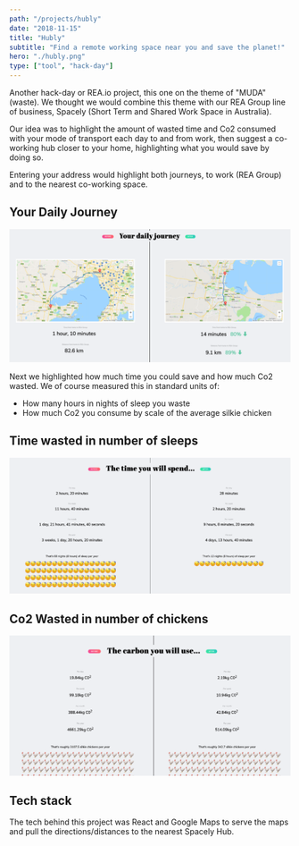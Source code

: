 ```yaml
---
path: "/projects/hubly"
date: "2018-11-15"
title: "Hubly"
subtitle: "Find a remote working space near you and save the planet!"
hero: "./hubly.png"
type: ["tool", "hack-day"]
---
```


Another hack-day or REA.io project, this one on the theme of "MUDA" (waste). We thought we would combine this theme with our REA Group line of business, Spacely (Short Term and Shared Work Space in Australia).

Our idea was to highlight the amount of wasted time and Co2 consumed with your mode of transport each day to and from work, then suggest a co-working hub closer to your home, highlighting what you would save by doing so.

Entering your address would highlight both journeys, to work (REA Group) and to the nearest co-working space.

## Your Daily Journey
![The Journeys](./daily-journey.png)

Next we highlighted how much time you could save and how much Co2 wasted. We of course measured this in standard units of:

- How many hours in nights of sleep you waste 
- How much Co2 you consume by scale of the average silkie chicken 

## Time wasted in number of sleeps
![Time wasted](./time-spent.png)

## Co2 Wasted in number of chickens
![Co2 wasted](./co2-wasted.png)


## Tech stack

The tech behind this project was React and Google Maps to serve the maps and pull the directions/distances to the nearest Spacely Hub.